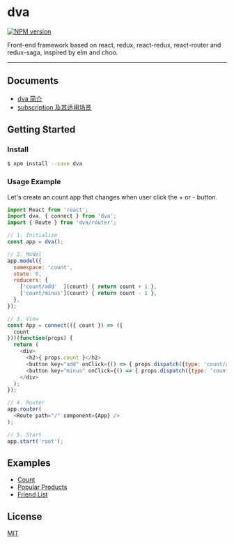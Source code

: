 # dva

[![NPM version](https://img.shields.io/npm/v/dva.svg?style=flat)](https://npmjs.org/package/dva)

Front-end framework based on react, redux, react-redux, react-router and redux-saga, inspired by elm and choo.

----

## Documents

- [dva 简介](https://github.com/sorrycc/dva/issues/1)
- [subscription 及其适用场景](https://github.com/sorrycc/dva/issues/3#issuecomment-229250708)

## Getting Started

### Install

```bash
$ npm install --save dva
```

### Usage Example

Let's create an count app that changes when user click the + or - button. 

```javascript
import React from 'react';
import dva, { connect } from 'dva';
import { Route } from 'dva/router';

// 1. Initialize
const app = dva();

// 2. Model
app.model({
  namespace: 'count',
  state: 0,
  reducers: {
    ['count/add'  ](count) { return count + 1 },
    ['count/minus'](count) { return count - 1 },
  },
});

// 3. View
const App = connect(({ count }) => ({
  count
}))(function(props) {
  return (
    <div>
      <h2>{ props.count }</h2>
      <button key="add" onClick={() => { props.dispatch({type: 'count/add'})}}>+</button>
      <button key="minus" onClick={() => { props.dispatch({type: 'count/minus'})}}>-</button>
    </div>
  );
});

// 4. Router
app.router(
  <Route path="/" component={App} />
);

// 5. Start
app.start('root');
```

## Examples

- [Count](./examples/count)
- [Popular Products](./examples/popular-products)
- [Friend List](./examples/friend-list)

## License

[MIT](https://tldrlegal.com/license/mit-license)

